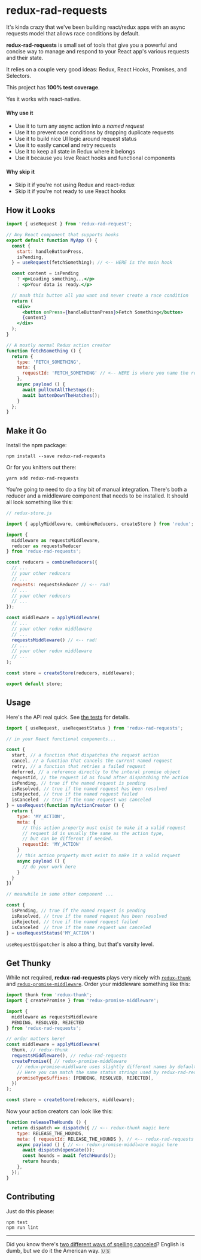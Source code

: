 # redux-rad-requests  

It's kinda crazy that we've been building react/redux apps with an async requests model that allows race conditions by default.

**redux-rad-requests** is small set of tools that give you a powerful and concise way to manage and respond to your React app's various requests and their state.

It relies on a couple very good ideas: Redux, React Hooks, Promises, and Selectors.

This project has **100% test coverage**.

Yes it works with react-native.


#### Why use it

- Use it to turn any async action into a *named request*
- Use it to prevent race conditions by dropping duplicate requests
- Use it to build nice UI logic around request status
- Use it to easily cancel and retry requests
- Use it to keep all state in Redux where it belongs
- Use it because you love React hooks and functional components


#### Why skip it

- Skip it if you're not using Redux and react-redux
- Skip it if you're not ready to use React hooks


## How it Looks

```jsx
import { useRequest } from 'redux-rad-request';

// Any React component that supports hooks
export default function MyApp () {
  const {
    start: handleButtonPress,
    isPending,
  } = useRequest(fetchSomething); // <-- HERE is the main hook

  const content = isPending
    ? <p>Loading something...</p>
    : <p>Your data is ready.</p>

  // mash this button all you want and never create a race condition
  return (
    <div>
      <button onPress={handleButtonPress}>Fetch Something</button>
      {content}
    </div>
  );
}

// A mostly normal Redux action creator
function fetchSomething () {
  return {
    type: 'FETCH_SOMETHING',
    meta: {
      requestId: 'FETCH_SOMETHING' // <-- HERE is where you name the request
    },
    async payload () {
      await pullOutAllTheStops();
      await battenDownTheHatches();
    }
  };
}
```

## Make it Go

Install the npm package:

    npm install --save redux-rad-requests

Or for you knitters out there:

    yarn add redux-rad-requests


You're going to need to do a tiny bit of manual integration. There's both a reducer and a middleware component that needs to be installed. It should all look something like this:

```javascript
// redux-store.js

import { applyMiddleware, combineReducers, createStore } from 'redux';

import {
  middleware as requestsMiddleware,
  reducer as requestsReducer
} from 'redux-rad-requests';

const reducers = combineReducers({
  // ...
  // your other reducers
  // ...
  requests: requestsReducer // <-- rad!
  // ...
  // your other reducers
  // ...
});

const middleware = applyMiddleware(
  // ...
  // your other redux middleware
  // ...
  requestsMiddleware() // <-- rad!
  // ...
  // your other redux middleware
  // ...
);

const store = createStore(reducers, middleware);

export default store;
```

## Usage

Here's the API real quick. See [the tests](src/) for details.

```javascript
import { useRequest, useRequestStatus } from 'redux-rad-requests';

// in your React functional components...

const {
  start, // a function that dispatches the request action
  cancel, // a function that cancels the current named request
  retry, // a function that retries a failed request
  deferred, // a reference directly to the interal promise object
  requestId, // the request id as found after dispatching the action
  isPending, // true if the named request is pending
  isResolved, // true if the named request has been resolved
  isRejected, // true if the named request failed
  isCanceled  // true if the name request was canceled
} = useRequest(function myActionCreator () {
  return {
    type: 'MY_ACTION',
    meta: {
      // this action property must exist to make it a valid request
      // request id is usually the same as the action type,
      // but can be different if needed.
      requestId: 'MY_ACTION'
    }
    // this action property must exist to make it a valid request
    async payload () {
      // do your work here
    }
  }
}) 

// meanwhile in some other component ...

const {
  isPending, // true if the named request is pending
  isResolved, // true if the named request has been resolved
  isRejected, // true if the named request failed
  isCanceled  // true if the name request was canceled
} = useRequestStatus('MY_ACTION')
```

`useRequestDispatcher` is also a thing, but that's varsity level.




## Get Thunky

While not required, **redux-rad-requests** plays very nicely with [`redux-thunk`](https://www.npmjs.com/package/redux-thunk) and [`redux-promise-middleware`](https://www.npmjs.com/package/redux-promise-middleware). Order your middleware something like this:

```javascript
import thunk from 'redux-thunk';
import { createPromise } from 'redux-promise-middleware';

import {
  middleware as requestsMiddleware
  PENDING, RESOLVED, REJECTED
} from 'redux-rad-requests';

// order matters here!
const middleware = applyMiddleware(
  thunk, // redux-thunk
  requestsMiddleware(), // redux-rad-requests
  createPromise({ // redux-promise-middleware
    // redux-promise-middlware uses slightly different names by default.
    // Here you can match the same status strings used by redux-rad-requests.
    promiseTypeSuffixes: [PENDING, RESOLVED, REJECTED],
  })
);

const store = createStore(reducers, middleware);
```

Now your action creators can look like this:

```javascript
function releaseTheHounds () {
  return dispatch => dispatch({ // <-- redux-thunk magic here
    type: RELEASE_THE_HOUNDS,
    meta: { requestId: RELEASE_THE_HOUNDS }, // <-- redux-rad-requests magic here
    async payload () { // <-- redux-promise-middlware magic here
      await dispatch(openGate());
      const hounds = await fetchHounds();
      return hounds;
    },
  });
}
```

## Contributing

Just do this please:

    npm test
    npm run lint

----

Did you know there's [two different ways of spelling canceled](https://www.grammarly.com/blog/canceled-vs-cancelled/)? English is dumb, but we do it the American way. :us:

